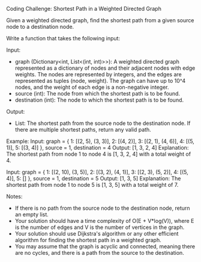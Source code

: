 Coding Challenge: Shortest Path in a Weighted Directed Graph

Given a weighted directed graph, find the shortest path from a given source node to a destination node.

Write a function that takes the following input:

Input:
- graph (Dictionary<int, List<(int, int)>>): A weighted directed graph represented as a dictionary of nodes and their adjacent nodes with edge weights. The nodes are represented by integers, and the edges are represented as tuples (node, weight). The graph can have up to 10^4 nodes, and the weight of each edge is a non-negative integer.
- source (int): The node from which the shortest path is to be found.
- destination (int): The node to which the shortest path is to be found.

Output:
- List<int>: The shortest path from the source node to the destination node. If there are multiple shortest paths, return any valid path.

Example:
Input: graph = { 1: [(2, 5), (3, 3)], 2: [(4, 2)], 3: [(2, 1), (4, 6)], 4: [(5, 1)], 5: [(3, 4)] }, source = 1, destination = 4
Output: [1, 3, 2, 4]
Explanation: The shortest path from node 1 to node 4 is [1, 3, 2, 4] with a total weight of 4.

Input: graph = { 1: [(2, 10), (3, 5)], 2: [(3, 2), (4, 1)], 3: [(2, 3), (5, 2)], 4: [(5, 4)], 5: [] }, source = 1, destination = 5
Output: [1, 3, 5]
Explanation: The shortest path from node 1 to node 5 is [1, 3, 5] with a total weight of 7.

Notes:
- If there is no path from the source node to the destination node, return an empty list.
- Your solution should have a time complexity of O(E + V*log(V)), where E is the number of edges and V is the number of vertices in the graph.
- Your solution should use Dijkstra's algorithm or any other efficient algorithm for finding the shortest path in a weighted graph.
- You may assume that the graph is acyclic and connected, meaning there are no cycles, and there is a path from the source to the destination.
